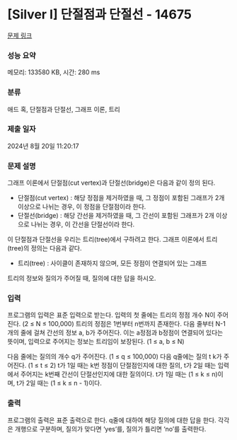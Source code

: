 # [Silver I] 단절점과 단절선 - 14675 

[문제 링크](https://www.acmicpc.net/problem/14675) 

### 성능 요약

메모리: 133580 KB, 시간: 280 ms

### 분류

애드 혹, 단절점과 단절선, 그래프 이론, 트리

### 제출 일자

2024년 8월 20일 11:20:17

### 문제 설명

<p>그래프 이론에서 단절점(cut vertex)과 단절선(bridge)은 다음과 같이 정의 된다.</p>

<ul>
	<li>단절점(cut vertex) : 해당 정점을 제거하였을 때, 그 정점이 포함된 그래프가 2개 이상으로 나뉘는 경우, 이 정점을 단절점이라 한다.</li>
	<li>단절선(bridge) : 해당 간선을 제거하였을 때, 그 간선이 포함된 그래프가 2개 이상으로 나뉘는 경우, 이 간선을 단절선이라 한다.</li>
</ul>

<p>이 단절점과 단절선을 우리는 트리(tree)에서 구하려고 한다. 그래프 이론에서 트리(tree)의 정의는 다음과 같다.</p>

<ul>
	<li>트리(tree) : 사이클이 존재하지 않으며, 모든 정점이 연결되어 있는 그래프</li>
</ul>

<p>트리의 정보와 질의가 주어질 때, 질의에 대한 답을 하시오. </p>

### 입력 

 <p>프로그램의 입력은 표준 입력으로 받는다. 입력의 첫 줄에는 트리의 정점 개수 N이 주어진다. (2 ≤ N ≤ 100,000) 트리의 정점은 1번부터 n번까지 존재한다. 다음 줄부터 N-1개의 줄에 걸쳐 간선의 정보 a, b가 주어진다. 이는 a정점과 b정점이 연결되어 있다는 뜻이며, 입력으로 주어지는 정보는 트리임이 보장된다. (1 ≤ a, b ≤ N)</p>

<p>다음 줄에는 질의의 개수 q가 주어진다. (1 ≤ q ≤ 100,000) 다음 q줄에는 질의 t k가 주어진다. (1 ≤ t ≤ 2) t가 1일 때는 k번 정점이 단절점인지에 대한 질의, t가 2일 때는 입력에서 주어지는 k번째 간선이 단절선인지에 대한 질의이다. t가 1일 때는 (1 ≤ k ≤ n)이며, t가 2일 때는 (1 ≤ k ≤ n - 1)이다. </p>

### 출력 

 <p>프로그램의 출력은 표준 출력으로 한다. q줄에 대하여 해당 질의에 대한 답을 한다. 각각은 개행으로 구분하며, 질의가 맞다면 ‘yes’를, 질의가 틀리면 ‘no’를 출력한다. </p>

